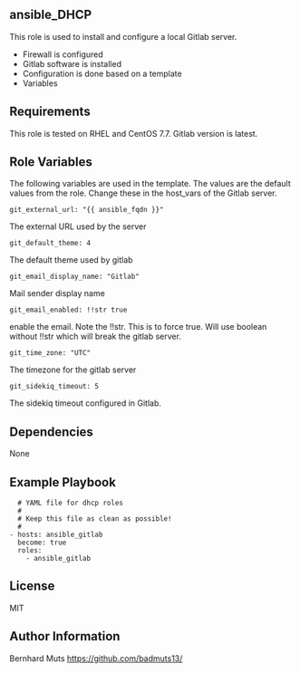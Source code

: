 ## ansible_DHCP
This role is used to install and configure a local Gitlab server.
- Firewall is configured
- Gitlab software is installed
- Configuration is done based on a template
- Variables 

## Requirements
This role is tested on RHEL and CentOS 7.7.
Gitlab version is latest.

## Role Variables
The following variables are used in the template. The values are the default values from the role. Change these in the host_vars of the Gitlab server.

    git_external_url: "{{ ansible_fqdn }}"

The external URL used by the server

    git_default_theme: 4

The default theme used by gitlab

    git_email_display_name: "Gitlab"

Mail sender display name

    git_email_enabled: !!str true

enable the email. Note the !!str. This is to force true. Will use boolean without !!str which will break the gitlab server.

    git_time_zone: "UTC"

The timezone for the gitlab server

    git_sidekiq_timeout: 5

The sidekiq timeout configured in Gitlab.


## Dependencies
None

## Example Playbook
      # YAML file for dhcp roles
      #
      # Keep this file as clean as possible! 
      #
    - hosts: ansible_gitlab
      become: true
      roles:
        - ansible_gitlab

License
-------

MIT

Author Information
------------------
Bernhard Muts
https://github.com/badmuts13/
